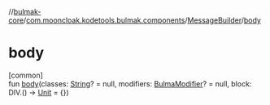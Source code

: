 //[bulmak-core](../../../index.md)/[com.mooncloak.kodetools.bulmak.components](../index.md)/[MessageBuilder](index.md)/[body](body.md)

# body

[common]\
fun [body](body.md)(classes: [String](https://kotlinlang.org/api/core/kotlin-stdlib/kotlin/-string/index.html)? = null, modifiers: [BulmaModifier](../../com.mooncloak.kodetools.bulmak.modifier/-bulma-modifier/index.md)? = null, block: DIV.() -&gt; [Unit](https://kotlinlang.org/api/core/kotlin-stdlib/kotlin/-unit/index.html) = {})
